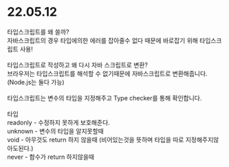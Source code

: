 # 22.05.12  
타입스크립트를 왜 쓸까?  
자바스크립트의 경우 타입에의한 에러를 잡아줄수 없다 때문에 바로잡기 위해 타입스크립트 사용!
<br></br>
타입스크립트로 작성하고 왜 다시 자바 스크립트로 변환?  
브라우저는 타입스크립트를 해석할 수 없기때문에 자바스크립트로 변환해줍니다.  
(Node.js는 둘다 가능)
<br><br>
타입스크립트는 변수의 타입을 지정해주고 Type checker를 통해 확인합니다.
<br></br>
타입  
readonly - 수정하지 못하게 보호해준다.  
unknown - 변수의 타입을 알지못할때  
void - 아무것도 return 하지 않을때 (비어있는것을 뜻하며 타입을 따로 지정해주지않아도된다.)  
never - 함수가 return 하지않을때
